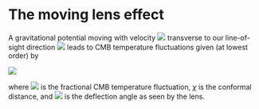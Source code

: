 # The moving lens effect

A gravitational potential moving with velocity <img src="http://latex.codecogs.com/svg.latex?\mathbf{v}_\perp" border="0"/> transverse to our line-of-sight direction <img src="http://latex.codecogs.com/svg.latex?\hat{\mathbf{n}}" border="0"/> leads to CMB temperature fluctuations given (at lowest order) by 

<img src="http://latex.codecogs.com/svg.latex?\Theta (\hat{\mathbf{n}}) = \mathbf{v}_\perp \cdot \boldsymbol{\beta}(\chi \nhat)" border="0"/> 

where <img src="http://latex.codecogs.com/svg.latex?\Theta = \Delta\ T / T" border="0"/> is the fractional CMB temperature fluctuation, $\chi$ is the conformal distance, and  <img src="http://latex.codecogs.com/svg.latex?\boldsymbol{\beta}" border="0"/> is the deflection angle as seen by the lens.


